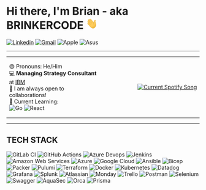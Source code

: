 <!-- <p align="center">
	<img src="pics/header.png">
</p> -->

# Hi there, I'm Brian - aka BRINKERCODE <img width="30px" height="30" src="https://github.com/SatYu26/SatYu26/raw/master/Assets/Hi.gif" />

[![Linkedin](https://img.shields.io/badge/Linkedin-0077B5?style=for-the-badge&logo=linkedin&logoColor=white)](https://www.linkedin.com/in/brianjoiner/)
[![Gmail](https://img.shields.io/badge/Gmail-D14836?style=for-the-badge&logo=gmail&logoColor=white)](mailto:brinkercode@gmail.com)
![Apple](https://img.shields.io/badge/Apple-MacBook_Pro_2023_M1-333333?style=for-the-badge&logo=apple&logoColor=white)
![Asus](https://img.shields.io/badge/asus%20-16wd0073dx-000000?style=for-the-badge&logo=asus&logoColor=white)

---

<table style="width: 100%;">
  <tr>
    <td style="width: 50%; vertical-align: top;">
      <p align="left">
        😄 Pronouns: He/Him<br>
        💻 <b>Managing Strategy Consultant</b> at <a href='https://www.ibm.com/consulting?utm_content=SRCWW&p1=Search&p4=43700074472741157&p5=e&p9=58700008200331843&gclid=Cj0KCQjwvpy5BhDTARIsAHSilykhSM9lFsr_X4NwrnBmrpU3glf4_4e0Wv0t5vTaxQ7rtQzP9Ar4TIsaAqb0EALw_wcB&gclsrc=aw.ds'>IBM</a><br>
        🤝 I am always open to collaborations!<br>
        🌱 Current Learning: <br>
        <img src="https://img.shields.io/badge/go-%2300ADD8.svg?style=for-the-badge&logo=go&logoColor=white" alt="Go" />
        <img src="https://img.shields.io/badge/react-%2320232a.svg?style=for-the-badge&logo=react&logoColor=%2361DAFB" alt="React" />
      </p>
    </td>
    <td style="width: 50%; text-align: right;">
      <a href="https://open.spotify.com/user/12133038755?si=ad8b7e4f412b4e1f">
        <img
            src="https://novatorem-eight-brinkercode.vercel.app/api/spotify/?background_color=0d1117&border_color=ffffff"
            alt="Current Spotify Song"
        />
      </a>
    </td>
  </tr>
</table>

---

## TECH STACK
![GitLab CI](https://img.shields.io/badge/gitlab%20ci-%23181717.svg?style=for-the-badge&logo=gitlab&logoColor=white)
![GitHub Actions](https://img.shields.io/badge/github%20actions-%232671E5.svg?style=for-the-badge&logo=githubactions&logoColor=white)
![Azure Devops](https://img.shields.io/badge/Azure_DevOps-0078D7?style=for-the-badge&logo=azure-devops&logoColor=white)
![Jenkins](https://img.shields.io/badge/Jenkins-49728B?style=for-the-badge&logo=jenkins&logoColor=white)
![Amazon Web Services](https://img.shields.io/badge/AWS-232F3E?logo=amazonwebservices&logoColor=fff&style=for-the-badge)
![Azure](https://img.shields.io/badge/azure-0089D6?style=for-the-badge&logo=microsoft-azure&logoColor=white)
![Google Cloud](https://img.shields.io/badge/GoogleCloud-%234285F4.svg?style=for-the-badge&logo=google-cloud&logoColor=white)
![Ansible](https://img.shields.io/badge/ansible-%231A1918.svg?style=for-the-badge&logo=ansible&logoColor=white)
![Bicep](https://img.shields.io/badge/Bicep-0078D7?style=for-the-badge&logo=azure-devops&logoColor=white)
![Packer](https://img.shields.io/badge/packer-%23E7EEF0.svg?style=for-the-badge&logo=packer&logoColor=%2302A8EF)
![Pulumi](https://img.shields.io/badge/Pulumi-8A3391?style=for-the-badge&logo=pulumi&logoColor=white)
![Terraform](https://img.shields.io/badge/terraform-%235835CC.svg?style=for-the-badge&logo=terraform&logoColor=white)
![Docker](https://img.shields.io/badge/docker-%230db7ed.svg?style=for-the-badge&logo=docker&logoColor=white)
![Kubernetes](https://img.shields.io/badge/kubernetes-%23326ce5.svg?style=for-the-badge&logo=kubernetes&logoColor=white)
![Datadog](https://img.shields.io/badge/datadog-%23632CA6.svg?style=for-the-badge&logo=datadog&logoColor=white)
![Grafana](https://img.shields.io/badge/grafana-%23F46800.svg?style=for-the-badge&logo=grafana&logoColor=white)
![Splunk](https://img.shields.io/badge/splunk-%23000000.svg?style=for-the-badge&logo=splunk&logoColor=white)
![Atlassian](https://img.shields.io/badge/Atlassian-0052CC?logo=atlassian&logoColor=fff&style=for-the-badge)
![Monday](https://img.shields.io/badge/monday-6161FF?style=for-the-badge&logo=monday&logoColor=white)
![Trello](https://img.shields.io/badge/trello-0052CC?style=for-the-badge&logo=trello&logoColor=white)
![Postman](https://img.shields.io/badge/Postman-FF6C37?style=for-the-badge&logo=postman&logoColor=white)
![Selenium](https://img.shields.io/badge/-selenium-%43B02A?style=for-the-badge&logo=selenium&logoColor=white)
![Swagger](https://img.shields.io/badge/-Swagger-%23Clojure?style=for-the-badge&logo=swagger&logoColor=white)
![AquaSec](https://img.shields.io/badge/aqua-%231904DA.svg?style=for-the-badge&logo=aqua&logoColor=#0018A8)
![Orca](https://img.shields.io/badge/Orca-020245?style=for-the-badge&logo=Orca&logoColor=white)
![Prisma](https://img.shields.io/badge/Prisma-3982CE?style=for-the-badge&logo=Prisma&logoColor=white)
